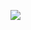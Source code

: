 <a href="https://t.me/KILLAVERSE" align="center"><img src="https://i.postimg.cc/Xqq0d6Jw/Frame.png" /></a>
